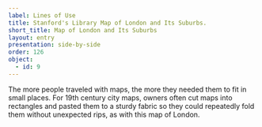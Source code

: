 ```yaml
---
label: Lines of Use
title: Stanford's Library Map of London and Its Suburbs.
short_title: Map of London and Its Suburbs
layout: entry
presentation: side-by-side
order: 126
object:
  - id: 9
---
```

The more people traveled with maps, the more they needed them to fit in small places. For 19th century city maps, owners often cut maps into rectangles and pasted them to a sturdy fabric so they could repeatedly fold them without unexpected rips, as with this map of London. 